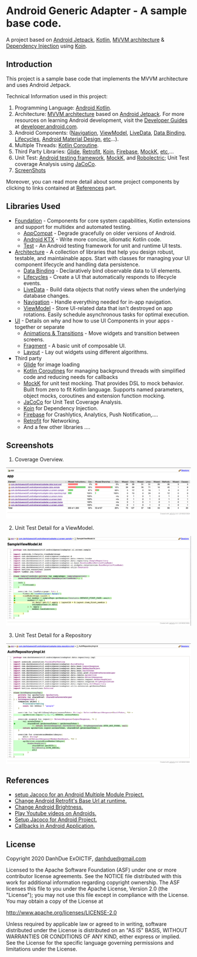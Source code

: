 Android Generic Adapter - A sample base code.
=============================================

A project based on [Android Jetpack][0], [Kotlin][29], [MVVM architecture][28] & [Dependency Injection][27] using [Koin][24].

Introduction
------------

This project is a sample base code that implements the MVVM architecture and uses Android Jetpack.

Technical Information used in this project:

1. Programming Language: [Android Kotlin][29].
2. Architecture: [MVVM architecture][28] based on [Android Jetpack][0].  For more resources on learning Android development, visit the [Developer Guides](https://developer.android.com/guide/) at [developer.android.com](https://developer.android.com).
3. Android Components: ([Navigation][8], [ViewModel][9], [LiveData][7], [Data Binding][5], [Lifecycles][6], [Android Material Design][31], [etc][16]...).
4. Multiple Threads: [Kotlin Coroutine][26].
5. Third Party Libraries: [Glide][14], [Retrofit][30], [Koin][24], [Firebase][25], [MockK][22], [etc][16],...
6. Unit Test: [Android testing framework][3], [MockK][22], and [Robolectric][32]; Unit Test coverage Analysis using [JaCoCo][23].
7. [ScreenShots][17]

Moreover, you can read more detail about some project components by clicking to links contained at [References][18] part.

Libraries Used
--------------

* [Foundation][0] - Components for core system capabilities, Kotlin extensions and support for
  multidex and automated testing.
  * [AppCompat][1] - Degrade gracefully on older versions of Android.
  * [Android KTX][2] - Write more concise, idiomatic Kotlin code.
  * [Test][3] - An Android testing framework for unit and runtime UI tests.
* [Architecture][4] - A collection of libraries that help you design robust, testable, and
  maintainable apps. Start with classes for managing your UI component lifecycle and handling data
  persistence.
  * [Data Binding][5] - Declaratively bind observable data to UI elements.
  * [Lifecycles][6] - Create a UI that automatically responds to lifecycle events.
  * [LiveData][7] - Build data objects that notify views when the underlying database changes.
  * [Navigation][8] - Handle everything needed for in-app navigation.
  * [ViewModel][9] - Store UI-related data that isn't destroyed on app rotations. Easily schedule
     asynchronous tasks for optimal execution.
* [UI][10] - Details on why and how to use UI Components in your apps - together or separate
  * [Animations & Transitions][11] - Move widgets and transition between screens.
  * [Fragment][12] - A basic unit of composable UI.
  * [Layout][13] - Lay out widgets using different algorithms.
* Third party
  * [Glide][14] for image loading
  * [Kotlin Coroutines][15] for managing background threads with simplified code and reducing needs for callbacks
  * [MockK][22] for unit test mocking. That provides DSL to mock behavior. Built from zero to fit Kotlin language.
    Supports named parameters, object mocks, coroutines and extension function mocking.
  * [JaCoCo][23] for Unit Test Coverage Analysis.
  * [Koin][24] for Dependency Injection.
  * [Firebase][25] for Crashlytics, Analytics, Push Notification,....
  * [Retrofit][30] for Networking.
  * And a few other libraries ....

[0]: https://developer.android.com/jetpack/components
[1]: https://developer.android.com/topic/libraries/support-library/packages#v7-appcompat
[2]: https://developer.android.com/kotlin/ktx
[3]: https://developer.android.com/training/testing/
[4]: https://developer.android.com/jetpack/arch/
[5]: https://developer.android.com/topic/libraries/data-binding/
[6]: https://developer.android.com/topic/libraries/architecture/lifecycle
[7]: https://developer.android.com/topic/libraries/architecture/livedata
[8]: https://developer.android.com/topic/libraries/architecture/navigation/
[9]: https://developer.android.com/topic/libraries/architecture/viewmodel
[10]: https://developer.android.com/guide/topics/ui
[11]: https://developer.android.com/training/animation/
[12]: https://developer.android.com/guide/components/fragments
[13]: https://developer.android.com/guide/topics/ui/declaring-layout
[14]: https://bumptech.github.io/glide/
[15]: https://kotlinlang.org/docs/reference/coroutines-overview.html
[16]: https://github.com/DanhDue/AndroidGenericAdapter#libraries-used
[17]: https://github.com/DanhDue/AndroidGenericAdapter#screenshots
[18]: https://github.com/DanhDue/AndroidGenericAdapter#references
[19]: https://viblo.asia/p/change-android-application-brightness-like-a-boss-djeZ1ok85Wz
[20]: https://viblo.asia/p/how-to-play-youtube-videos-in-an-android-webview-with-just-a-few-lines-of-code-RQqKL9mbZ7z
[21]: https://viblo.asia/p/setup-jacoco-for-android-project-gGJ59zB9KX2
[22]: https://mockk.io/
[23]: https://www.jacoco.org/jacoco/trunk/index.html
[24]: https://insert-koin.io/
[25]: https://firebase.google.com/
[26]: https://kotlinlang.org/docs/reference/coroutines-overview.html
[27]: https://en.wikipedia.org/wiki/Dependency_injection
[28]: https://en.wikipedia.org/wiki/Model%E2%80%93view%E2%80%93viewmodel
[29]: https://kotlinlang.org/
[30]: https://square.github.io/retrofit/
[31]: https://material.io/develop/android/
[32]: http://robolectric.org/
[33]: https://viblo.asia/p/calbacks-trong-ung-dung-android-RnB5pk87lPG
[34]: https://viblo.asia/p/change-retrofits-base-url-at-runtime-ORNZqDLMK0n
[35]: https://viblo.asia/p/setup-jacoco-for-an-android-multiple-module-projectclean-architect-project-4dbZNNoqZYM

Screenshots
-----------
1. Coverage Overview.

![Coverage Overview](screenshots/unit_tests_coverage_overview.png "Coverage Overview.")

2. Unit Test Detail for a ViewModel.

![Unit Test Detail for ViewModel](screenshots/unit_tests_view_model_detail.png "Unit Test Detail for ViewModel.")

3. Unit Test Detail for a Repository

![Unit Test Detail for Repository](screenshots/unit_tests_repository_detail.png "Unit Test Detail for Repository.")

References
----------
* [setup Jacoco for an Android Multiple Module Project.][35]
* [Change Android Retrofit's Base Url at runtime.][34]
* [Change Android Brightness.][19]
* [Play Youtube videos on Androids.][20]
* [ Setup Jacoco for Android Project.][21]
* [Callbacks in Android Application.][33]

License
-------

Copyright 2020 DanhDue ExOICTIF, danhdue@gmail.com

Licensed to the Apache Software Foundation (ASF) under one or more contributor
license agreements.  See the NOTICE file distributed with this work for
additional information regarding copyright ownership.  The ASF licenses this
file to you under the Apache License, Version 2.0 (the "License"); you may not
use this file except in compliance with the License.  You may obtain a copy of
the License at

  http://www.apache.org/licenses/LICENSE-2.0

Unless required by applicable law or agreed to in writing, software
distributed under the License is distributed on an "AS IS" BASIS, WITHOUT
WARRANTIES OR CONDITIONS OF ANY KIND, either express or implied.  See the
License for the specific language governing permissions and limitations under
the License.
